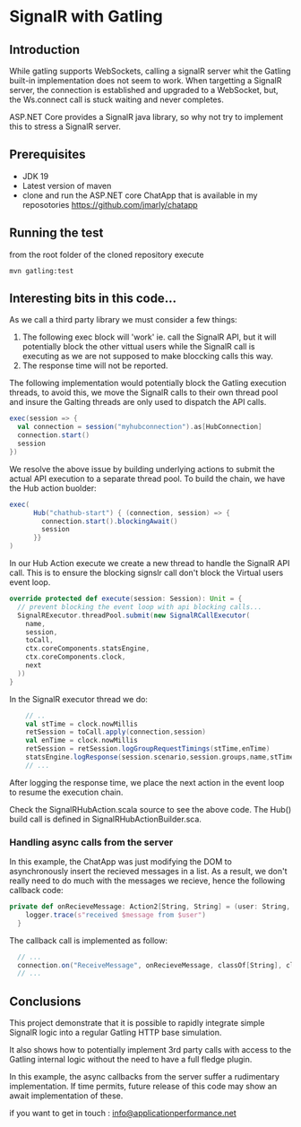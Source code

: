 # SignalR with Gatling
## Introduction
While gatling supports WebSockets, calling a signalR server whit the Gatling built-in implementation does not seem to work.
When targetting a SignalR server, the connection is established and upgraded to a WebSocket, but, the
Ws.connect call is stuck waiting and never completes.

ASP.NET Core provides a SignalR java library, so why not try to implement this
to stress a SignalR server.

## Prerequisites

- JDK 19
- Latest version of maven
- clone and run the ASP.NET core ChatApp that is available in my reposotories <https://github.com/jmarly/chatapp>

## Running the test

from the root folder of the cloned repository execute

```shell
mvn gatling:test
```

## Interesting bits in this code...

As we call a third party library we must consider a few things:

1. The following exec block will 'work' ie. call the SignalR API, but it will potentially block the other vittual 
   users while the SignalR call is executing as we are not supposed to make bloccking calls this way.
2. The response time will not be reported.

The following implementation would potentially block the Gatling execution threads, to avoid this, we move the 
SignalR calls to their own thread pool and insure the Galting threads are only used to dispatch the API calls.
```scala
exec(session => {
  val connection = session("myhubconnection").as[HubConnection]
  connection.start()
  session
})
```
We resolve the above issue by building underlying actions to submit the actual API execution to a separate thread 
pool. To build the chain, we have the Hub action buolder:

```scala
exec(
      Hub("chathub-start") { (connection, session) => {
        connection.start().blockingAwait()
        session
      }}
)
```

In our Hub Action execute we create a new thread to handle the SignalR API call. This is to ensure the blocking signslr 
call don't block the Virtual users event loop.  

```scala
override protected def execute(session: Session): Unit = {
  // prevent blocking the event loop with api blocking calls...
  SignalRExecutor.threadPool.submit(new SignalRCallExecutor(
    name,
    session,
    toCall,
    ctx.coreComponents.statsEngine,
    ctx.coreComponents.clock,
    next
  ))
}
```
In the SignalR executor thread we do:
```scala
    // ..
    val stTime = clock.nowMillis
    retSession = toCall.apply(connection,session)
    val enTime = clock.nowMillis
    retSession = retSession.logGroupRequestTimings(stTime,enTime)
    statsEngine.logResponse(session.scenario,session.groups,name,stTime,enTime,OK,None, None)
    // ...
```
After logging the response time, we place the next action in the event loop to resume the execution chain.

Check the SignalRHubAction.scala source to see the above code.
The Hub(<hubname>) build call is defined in SignalRHubActionBuilder.sca.

### Handling async calls from the server
In this example, the ChatApp was just modifying the DOM to asynchronously insert the recieved messages in a list.
As a result, we don't really need to do much with the messages we recieve, hence the following callback code:

```scala
private def onRecieveMessage: Action2[String, String] = (user: String, message: String) => {
    logger.trace(s"received $message from $user")
  }
```
The callback call is implemented as follow:
```scala
  // ...
  connection.on("ReceiveMessage", onRecieveMessage, classOf[String], classOf[String])
  // ...
```


## Conclusions

This project demonstrate that it is possible to rapidly integrate simple SignalR logic into a regular Gatling HTTP 
base simulation.

It also shows how to potentially implement 3rd party calls with access to the Gatling internal logic without the 
need to have a full fledge plugin.

In this example, the async callbacks from the server suffer a rudimentary implementation. If time permits, future 
release of this code may show an await implementation of these.

if you want to get in touch : <info@applicationperformance.net>